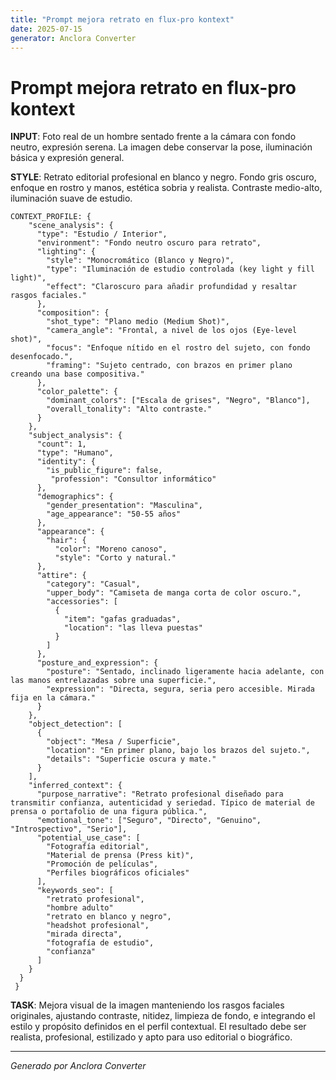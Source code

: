 ```yaml
---
title: "Prompt mejora retrato en flux-pro kontext"
date: 2025-07-15
generator: Anclora Converter
---
```


# Prompt mejora retrato en flux-pro kontext

**INPUT**: Foto real de un hombre sentado frente a la cámara con fondo neutro, expresión serena. La imagen debe conservar la pose, iluminación básica y expresión general.

**STYLE**: Retrato editorial profesional en blanco y negro. Fondo gris oscuro, enfoque en rostro y manos, estética sobria y realista. Contraste medio-alto, iluminación suave de estudio.

```
CONTEXT_PROFILE: {
    "scene_analysis": {
      "type": "Estudio / Interior",
      "environment": "Fondo neutro oscuro para retrato",
      "lighting": {
        "style": "Monocromático (Blanco y Negro)",
        "type": "Iluminación de estudio controlada (key light y fill light)",
        "effect": "Claroscuro para añadir profundidad y resaltar rasgos faciales."
      },
      "composition": {
        "shot_type": "Plano medio (Medium Shot)",
        "camera_angle": "Frontal, a nivel de los ojos (Eye-level shot)",
        "focus": "Enfoque nítido en el rostro del sujeto, con fondo desenfocado.",
        "framing": "Sujeto centrado, con brazos en primer plano creando una base compositiva."
      },
      "color_palette": {
        "dominant_colors": ["Escala de grises", "Negro", "Blanco"],
        "overall_tonality": "Alto contraste."
      }
    },
    "subject_analysis": {
      "count": 1,
      "type": "Humano",
      "identity": {
        "is_public_figure": false,
         "profession": "Consultor informático"
      },
      "demographics": {
        "gender_presentation": "Masculina",
        "age_appearance": "50-55 años"
      },
      "appearance": {
        "hair": {
          "color": "Moreno canoso",
          "style": "Corto y natural."
      },
      "attire": {
        "category": "Casual",
        "upper_body": "Camiseta de manga corta de color oscuro.",
        "accessories": [
          {
            "item": "gafas graduadas",
            "location": "las lleva puestas"
          }
        ]
      },
      "posture_and_expression": {
        "posture": "Sentado, inclinado ligeramente hacia adelante, con las manos entrelazadas sobre una superficie.",
        "expression": "Directa, segura, seria pero accesible. Mirada fija en la cámara."
      }
    },
    "object_detection": [
      {
        "object": "Mesa / Superficie",
        "location": "En primer plano, bajo los brazos del sujeto.",
        "details": "Superficie oscura y mate."
      }
    ],
    "inferred_context": {
      "purpose_narrative": "Retrato profesional diseñado para transmitir confianza, autenticidad y seriedad. Típico de material de prensa o portafolio de una figura pública.",
      "emotional_tone": ["Seguro", "Directo", "Genuino", "Introspectivo", "Serio"],
      "potential_use_case": [
        "Fotografía editorial",
        "Material de prensa (Press kit)",
        "Promoción de películas",
        "Perfiles biográficos oficiales"
      ],
      "keywords_seo": [
        "retrato profesional",
        "hombre adulto"
        "retrato en blanco y negro",
        "headshot profesional",
        "mirada directa",
        "fotografía de estudio",
        "confianza"
      ]
    }
  }
 }
```


**TASK**: Mejora visual de la imagen manteniendo los rasgos faciales originales, ajustando contraste, nitidez, limpieza de fondo, e integrando el estilo y propósito definidos en el perfil contextual. El resultado debe ser realista, profesional, estilizado y apto para uso editorial o biográfico.

---

*Generado por Anclora Converter*